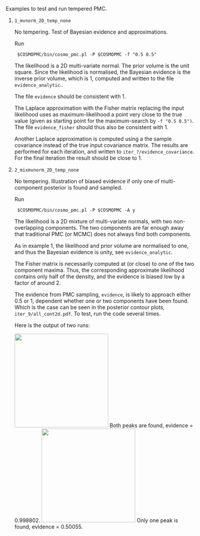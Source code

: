 
Examples to test and run tempered PMC.

1. `1_mvnorm_2D_temp_none`

   No tempering. Test of Bayesian evidence and approximations.

   Run

   ``` $COSMOPMC/bin/cosmo_pmc.pl -P $COSMOPMC -f "0.5 0.5"```

   The likelihood is a 2D multi-variate normal. The prior volume is
   the unit square. Since the likelihood is normalised, the Bayesian evidence
   is the inverse prior volume, which is 1, computed and written to the
   file `evidence_analytic`..

   The file `evidence` should be consistent with 1.

   The Laplace approximation with the Fisher matrix replacing the input likelihood
   uses as maximum-likelihood a point very close to the
   true value (given as starting point for the maximum-search by `-f "0.5 0.5")`.
   The file `evidence_fisher` should thus also be consistent with 1.

   Another Laplace approximation is computed using a the sample covariance
   instead of the true input covariance matrix. The results are performed for each
   iteration, and written to `iter_?/evidence_covariance`. For the final iteration
   the result should be close to 1.

2. `2_mixmvnorm_2D_temp_none`

   No tempering. Illustration of biased evidence if only one of multi-component
   posterior is found and sampled.

   Run

   ``` $COSMOPMC/bin/cosmo_pmc.pl -P $COSMOPMC -A y```

   The likelihood is a 2D mixture of multi-variate normals, with two non-overlapping components.
   The two components are far enough away that traditional PMC (or MCMC) does not always find
   both components.

   As in example 1, the likelihood and prior volume are normalised to one, and thus the
   Bayesian evidence is unity, see `evidence_analytic`.

   The Fisher matrix is necessarily computed at (or close) to one of the two component maxima.
   Thus, the corresponding approximate likelihood contains only half of the density, and the
   evidence is biased low by a factor of around 2.

   The evidence from PMC sampling, `evidence`, is likely to approach either 0.5 or 1, dependent
   whether one or two components have been found. Which is the case can be seen in the posterior
   contour plots, `iter_9/all_cont2d.pdf`. To test, run the code several times.

   Here is the output of two runs:

   <img width="250" src="2_mixmvnorm_2D_temp_none/cont2d_0_1-2comp.png">
   Both peaks are found, evidence = 0.998802.

   <img width="250" src="2_mixmvnorm_2D_temp_none/cont2d_0_1-1comp.png">
   Only one peak is found, evidence = 0.50055.
